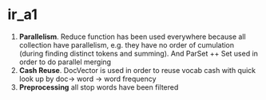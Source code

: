 # ir_a1

1. <b>Parallelism</b>. Reduce function has been used everywhere because all collection have parallelism, e.g. they have no order of cumulation (during finding distinct tokens and summing). And ParSet ++ Set used in order to do parallel merging
2. <b>Cash Reuse</b>. DocVector is used in order to reuse vocab cash with quick look up by doc-> word -> word frequency 
3. <b>Preprocessing</b> all stop words have been filtered

